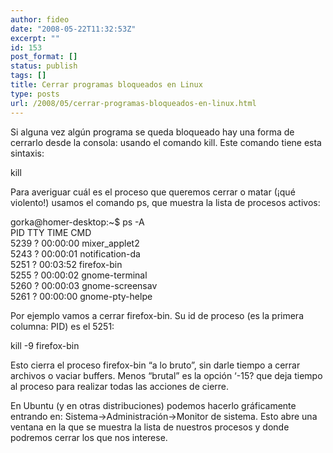 ```yaml
---
author: fideo
date: "2008-05-22T11:32:53Z"
excerpt: ""
id: 153
post_format: []
status: publish
tags: []
title: Cerrar programas bloqueados en Linux
type: posts
url: /2008/05/cerrar-programas-bloqueados-en-linux.html
---
```

Si alguna vez algún programa se queda bloqueado hay una forma de cerrarlo desde la consola: usando el comando kill. Este comando tiene esta sintaxis:

kill

Para averiguar cuál es el proceso que queremos cerrar o matar (¡qué violento!) usamos el comando ps, que muestra la lista de procesos activos:

gorka@homer-desktop:~$ ps -A  
PID TTY TIME CMD  
5239 ? 00:00:00 mixer\_applet2  
5243 ? 00:00:01 notification-da  
5251 ? 00:03:52 firefox-bin  
5255 ? 00:00:02 gnome-terminal  
5260 ? 00:00:03 gnome-screensav  
5261 ? 00:00:00 gnome-pty-helpe

Por ejemplo vamos a cerrar firefox-bin. Su id de proceso (es la primera columna: PID) es el 5251:

kill -9 firefox-bin

Esto cierra el proceso firefox-bin “a lo bruto”, sin darle tiempo a cerrar archivos o vaciar buffers. Menos “brutal” es la opción ‘-15? que deja tiempo al proceso para realizar todas las acciones de cierre.

En Ubuntu (y en otras distribuciones) podemos hacerlo gráficamente entrando en: Sistema-&gt;Administración-&gt;Monitor de sistema. Esto abre una ventana en la que se muestra la lista de nuestros procesos y donde podremos cerrar los que nos interese.
